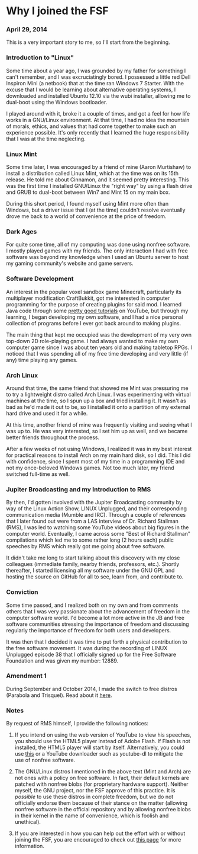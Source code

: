 <title>Why I joined the FSF - Dave's World</title>

Why I joined the FSF
====================

### April 29, 2014

This is a very important story to me, so I'll start from the beginning.

### Introduction to "Linux"

Some time about a year ago, I was grounded by my father for something I can't
remember, and I was excruciatingly bored. I possessed a little red Dell
Inspiron Mini (a netbook) that at the time ran Windows 7 Starter. With the
excuse that I would be learning about alternative operating systems, I
downloaded and installed Ubuntu 12.10 via the wubi installer, allowing me to
dual-boot using the Windows bootloader.

I played around with it, broke it a couple of times, and got a feel for how life
works in a GNU/Linux environment. At that time, I had no idea the mountain of
morals, ethics, and values that had come together to make such an experience
possible. It's only recently that I learned the huge responsibility that I was
at the time neglecting.

### Linux Mint

Some time later, I was encouraged by a friend of mine (Aaron Murtishaw) to
install a distribution called Linux Mint, which at the time was on its 15th
release. He told me about Cinnamon, and it seemed pretty interesting. This was
the first time I installed GNU/Linux the "right way" by using a flash drive and
GRUB to dual-boot between Win7 and Mint 15 on my main box.

During this short period, I found myself using Mint more often than Windows, but
a driver issue that I (at the time) couldn't resolve eventually drove me back to
a world of convenience at the price of freedom.

### Dark Ages

For quite some time, all of my computing was done using nonfree software. I
mostly played games with my friends. The only interaction I had with free
software was beyond my knowledge when I used an Ubuntu server to host my gaming
community's website and game servers.

### Software Development

An interest in the popular voxel sandbox game Minecraft, particularly its
multiplayer modification CraftBukkit, got me interested in computer programming
for the purpose of creating plugins for said mod. I learned Java code through
some [pretty good tutorials](http://thenewboston.org/list.php?cat=31) on
YouTube, but through my learning, I began developing my own software, and I had
a nice personal collection of programs before I ever got back around to making
plugins.

The main thing that kept me occupied was the development of my very own top-down
2D role-playing game. I had always wanted to make my own computer game since I
was about ten years old and making tabletop RPGs. I noticed that I was spending
all of my free time developing and very little (if any) time playing any games.

### Arch Linux

Around that time, the same friend that showed me Mint was pressuring me to try
a lightweight distro called Arch Linux. I was experimenting with virtual 
machines at the time, so I spun up a box and tried installing it. It wasn't as
bad as he'd made it out to be, so I installed it onto a partition of my external
hard drive and used it for a while.

At this time, another friend of mine was frequently visiting and seeing what I 
was up to. He was very interested, so I set him up as well, and we became better
friends throughout the process.

After a few weeks of not using Windows, I realized it was in my best interest
for practical reasons to install Arch on my main hard disk, so I did. This I did
with confidence, since I spent most of my time in a programming IDE and not my
once-beloved Windows games. Not too much later, my friend switched full-time as
well.

### Jupiter Broadcasting and my Introduction to RMS

By then, I'd gotten involved with the Jupiter Broadcasting community by way of
the Linux Action Show, LINUX Unplugged, and their corresponding communication
media (Mumble and IRC). Through a couple of references that I later found out
were from a LAS interview of Dr. Richard Stallman (RMS), I was led to watching
some YouTube videos about big figures in the computer world. Eventually, I came
across some "Best of Richard Stallman" compilations which led me to some rather
long (2 hours each) public speeches by RMS which really got me going about free
software.

It didn't take me long to start talking about this discovery with my close
colleagues (immediate family, nearby friends, professors, etc.). Shortly
thereafter, I started licensing all my software under the GNU GPL and hosting
the source on GitHub for all to see, learn from, and contribute to.

### Conviction

Some time passed, and I realized both on my own and from comments others that I
was very passionate about the advancement of freedom in the computer software
world. I'd become a lot more active in the JB and free software communities
stressing the importance of freedom and discussing regularly the importance of
freedom for both users and developers.

It was then that I decided it was time to put forth a physical contribution
to the free software movement. It was during the recording of LINUX Unplugged
episode 38 that I officially signed up for the Free Software Foundation and was
given my number: 12889.

### Amendment 1

During September and October 2014, I made the switch to free distros (Parabola 
and Trisquel). Read about it [here](/articles/free-distros.html).

### Notes

By request of RMS himself, I provide the following notices:

1. If you intend on using the web version of YouTube to view his speeches, you
should use the HTML5 player instead of Adobe Flash. If Flash is not installed,
the HTML5 player will start by itself. Alternatively, you could use 
[this](http://audio-video.gnu.org) or a YouTube downloader such as youtube-dl to
mitigate the use of nonfree software.

2. The GNU/Linux distros I mentioned in the above text (Mint and Arch) are not
ones with a policy on free software. In fact, their default kernels are patched
with nonfree blobs (for proprietary hardware support). Neither myself, the GNU
project, nor the FSF approve of this practice. It is _possible_ to use these
distros in complete freedom, but we do not officially endorse them because of
their stance on the matter (allowing nonfree software in the official repository
and by allowing nonfree blobs in their kernel in the name of convenience, which
is foolish and unethical).

3. If you are interested in how you can help out the effort with or without
joining the FSF, you are encouraged to check out 
[this page](http://gnu.org/help) for more information.
